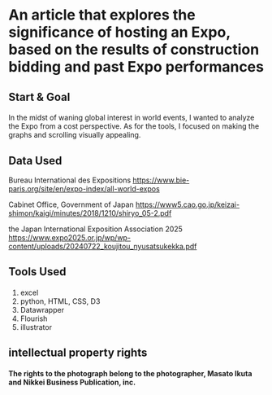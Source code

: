 # An article that explores the significance of hosting an Expo, based on the results of construction bidding and past Expo performances

## Start & Goal
####
In the midst of waning global interest in world events, I wanted to analyze the Expo from a cost perspective. As for the tools, I focused on making the graphs and scrolling visually appealing.

## Data Used
Bureau International des Expositions
https://www.bie-paris.org/site/en/expo-index/all-world-expos

Cabinet Office, Government of Japan
https://www5.cao.go.jp/keizai-shimon/kaigi/minutes/2018/1210/shiryo_05-2.pdf

the Japan International Exposition Association 2025
https://www.expo2025.or.jp/wp/wp-content/uploads/20240722_koujitou_nyusatsukekka.pdf

## Tools Used
####
1. excel
2. python, HTML, CSS, D3
3. Datawrapper
4. Flourish
5. illustrator

## intellectual property rights
#### The rights to the photograph belong to the photographer, Masato Ikuta and Nikkei Business Publication, inc.
